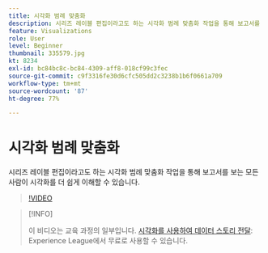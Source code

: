 ```yaml
---
title: 시각화 범례 맞춤화
description: 시리즈 레이블 편집이라고도 하는 시각화 범례 맞춤화 작업을 통해 보고서를 보는 모든 사람이 시각화를 더 쉽게 이해할 수 있습니다.
feature: Visualizations
role: User
level: Beginner
thumbnail: 335579.jpg
kt: 8234
exl-id: bc84bc8c-bc84-4309-aff8-018cf99c3fec
source-git-commit: c9f3316fe30d6cfc505dd2c3238b1b6f0661a709
workflow-type: tm+mt
source-wordcount: '87'
ht-degree: 77%

---
```


# 시각화 범례 맞춤화

시리즈 레이블 편집이라고도 하는 시각화 범례 맞춤화 작업을 통해 보고서를 보는 모든 사람이 시각화를 더 쉽게 이해할 수 있습니다.

>[!VIDEO](https://video.tv.adobe.com/v/335579/?quality=12&learn=on)

>[!INFO]
>
> 이 비디오는 교육 과정의 일부입니다. [시각화를 사용하여 데이터 스토리 전달](https://experienceleague.adobe.com/?recommended=Analytics-U-1-2021.1.visualizations): Experience League에서 무료로 사용할 수 있습니다.
